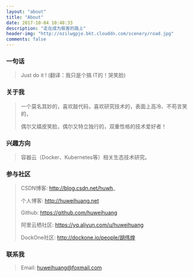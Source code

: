 ```yaml
---
layout: "about"
title: "About"
date: 2017-10-04 10:48:33
description: "走在成为极客的路上"
header-img: "http://ozilwgpje.bkt.clouddn.com/scenery/road.jpg"
comments: false
---
```


### 一句话

>Just do it !    (翻译：我只是个搞 IT的！哭笑脸)

### 关于我

>一个莫名其妙的，喜欢敲代码，喜欢研究技术的，表面上高冷、不苟言笑的，
>
>偶尔又嬉皮笑脸，偶尔又特立独行的，双重性格的技术爱好者！

### 兴趣方向

> 容器云（Docker、Kubernetes等）相关生态技术研究。

### 参与社区

 > CSDN博客: http://blog.csdn.net/huwh_
 >
 >个人博客: http://huweihuang.net
 >
 > Github: https://github.com/huweihuang
 >
 > 阿里云栖社区: https://yq.aliyun.com/u/huweihuang
 >
 > DockOne社区: http://dockone.io/people/胡伟煌

### 联系我

>Email: huweihuang@foxmail.com
